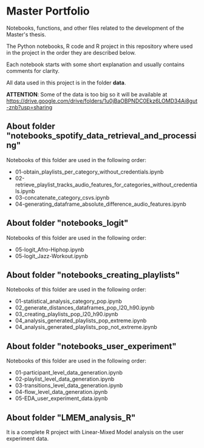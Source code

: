 # Master Portfolio

Notebooks, functions, and other files related to the development of the Master's thesis.

The Python notebooks, R code and R project in this repository where used in the project in the order they are described below.

Each notebook starts with some short explanation and usually contains comments for clarity.

All data used in this project is in the folder __data__.

__ATTENTION__: Some of the data is too big so it will be available at https://drive.google.com/drive/folders/1u0jBaOBPNDC0Ekz6LOMD34Ai8gut-znb?usp=sharing

## About folder "notebooks_spotify_data_retrieval_and_processing"

Notebooks of this folder are used in the following order:

- 01-obtain_playlists_per_category_without_credentials.ipynb
- 02-retrieve_playlist_tracks_audio_features_for_categories_without_credentials.ipynb
- 03-concatenate_category_csvs.ipynb
- 04-generating_dataframe_absolute_difference_audio_features.ipynb

## About folder "notebooks_logit"

Notebooks of this folder are used in the following order:

- 05-logit_Afro-Hiphop.ipynb
- 05-logit_Jazz-Workout.ipynb

## About folder "notebooks_creating_playlists"

Notebooks of this folder are used in the following order:

- 01-statistical_analysis_category_pop.ipynb
- 02_generate_distances_dataframes_pop_l20_h90.ipynb
- 03_creating_playlists_pop_l20_h90.ipynb
- 04_analysis_generated_playlists_pop_extreme.ipynb
- 04_analysis_generated_playlists_pop_not_extreme.ipynb

## About folder "notebooks_user_experiment"

Notebooks of this folder are used in the following order:

- 01-participant_level_data_generation.ipynb
- 02-playlist_level_data_generation.ipynb
- 03-transitions_level_data_generation.ipynb
- 04-flow_level_data_generation.ipynb
- 05-EDA_user_experiment_data.ipynb

## About folder "LMEM_analysis_R"

It is a complete R project with Linear-Mixed Model analysis on the user experiment data.




